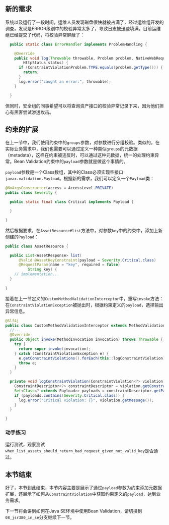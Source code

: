 ## 新的需求

系统以及运行了一段时间，运维人员发现磁盘很快就被占满了，经过运维组开发的调查，发现是ERROR级别中的校验异常太多了，导致日志被迅速填满。目前运维组已经提交了代码，将校验异常屏蔽了：

```java
  public static class ErrorHandler implements ProblemHandling {

    @Override
    public void log(Throwable throwable, Problem problem, NativeWebRequest request,
        HttpStatus status) {
      if (ConstraintViolationProblem.TYPE.equals(problem.getType())) {
        return;
      }
      log.error("caught an error:", throwable);
    }

  }
```

但同时，安全组的同事希望可以将查询资产接口的校验异常记录下来，因为他们担心有黑客尝试渗透攻击。

## 约束的扩展

在上一节中，我们使用约束中的`groups`参数，对参数进行分组校验。类似的，在实际业务需求中，我们也需要可以通过定义一种类似`groups`的元数据（metadata），这样在约束被违反时，可以通过这种元数据，统一的处理约束异常。Bean Validation约束中的`payload`参数就是做这个事情的。

`payload`参数是一个Class数组，其中的Class必须实现空接口`javax.validation.Payload`。根据新的需求，我们可以定义一个`Payload`类：

```java
@NoArgsConstructor(access = AccessLevel.PRIVATE)
public class Severity {

  public static final class Critical implements Payload {

  }

}
```

然后根据要求，在`AssetResource#list`方法中，对参数`key`中的约束中，添加上新创建的`Payload`：

```java
public class AssetResource {

  public List<AssetResponse> list(
      @Valid @AssetKeyConstraint(payload = Severity.Critical.class)
      @RequestParam(name = "key", required = false)
          String key) {
    // implementation...
  }
  
}
```

接着在上一节定义的`CustomMethodValidationInterceptor`中，重写`invoke`方法：在`ConstraintViolationException`被抛出时，根据约束定义的`payload`，选择输出异常信息。

```java
@Slf4j
public class CustomMethodValidationInterceptor extends MethodValidationInterceptor {
  //...
  @Override
  public Object invoke(MethodInvocation invocation) throws Throwable {
    try {
      return super.invoke(invocation);
    } catch (ConstraintViolationException e) {
      e.getConstraintViolations().forEach(this::logConstraintViolation);
      throw e;
    }
  }

  private void logConstraintViolation(ConstraintViolation<?> violation) {
    ConstraintDescriptor<?> constraintDescriptor = violation.getConstraintDescriptor();
    Set<Class<? extends Payload>> payloads = constraintDescriptor.getPayload();
    if (payloads.contains(Severity.Critical.class)) {
      log.error("Critical violation: {}", violation.getMessage());
    }
  }

}
```

### 动手练习

运行测试，观察测试`when_list_assets_should_return_bad_request_given_not_valid_key`是否通过。

## 本节结束

好了，本节到此结束，本节内容主要是展示了通过`payload`参数为约束添加元数据扩展，还展示了如何从`ConstraintViolation`中获取约束定义的`payload`，达到业务需求。


下一节将会讲到如何在Java SE环境中使用Bean Validation，请切换到`08_jsr380_in_se`分支继续下一节。








